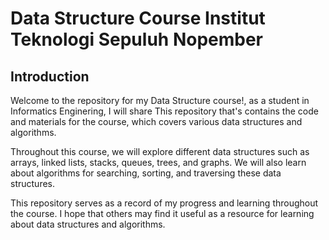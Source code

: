 # Data Structure Course Institut Teknologi Sepuluh Nopember

## Introduction
Welcome to the repository for my Data Structure course!, as a student in Informatics Enginering, I will share This repository that's contains the code and materials for the course, which covers various data structures and algorithms.

Throughout this course, we will explore different data structures such as arrays, linked lists, stacks, queues, trees, and graphs. We will also learn about algorithms for searching, sorting, and traversing these data structures.

This repository serves as a record of my progress and learning throughout the course. I hope that others may find it useful as a resource for learning about data structures and algorithms.
